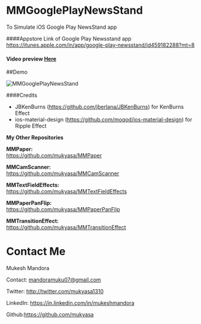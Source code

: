 # MMGooglePlayNewsStand
To Simulate iOS Google Play NewsStand app

####Appstore Link of Google Play Newsstand app
https://itunes.apple.com/in/app/google-play-newsstand/id459182288?mt=8

#### Video preview [Here](https://www.youtube.com/watch?v=WdfkO9LnPkg)

##Demo

![MMGooglePlayNewsStand](https://github.com/mukyasa/MMGooglePlayNewsStand/blob/master/MMGooglePlayNewsStand/newststand.gif)<br />

####Credits
* JBKenBurns (https://github.com/jberlana/JBKenBurns) for KenBurns Effect
* ios-material-design (https://github.com/moqod/ios-material-design) for Ripple Effect

**My Other Repositories**

**MMPaper:**<br />
https://github.com/mukyasa/MMPaper<br />

**MMCamScanner:**<br />
https://github.com/mukyasa/MMCamScanner<br />

**MMTextFieldEffects:**<br />
https://github.com/mukyasa/MMTextFieldEffects<br />

**MMPaperPanFlip:**<br /> 
https://github.com/mukyasa/MMPaperPanFlip<br />

**MMTransitionEffect:**<br />
https://github.com/mukyasa/MMTransitionEffect<br />

Contact Me
==========
Mukesh Mandora

Contact: mandoramuku07@gmail.com

Twitter: http://twitter.com/mukyasa1310

LinkedIn: https://in.linkedin.com/in/mukeshmandora

Github:https://github.com/mukyasa

